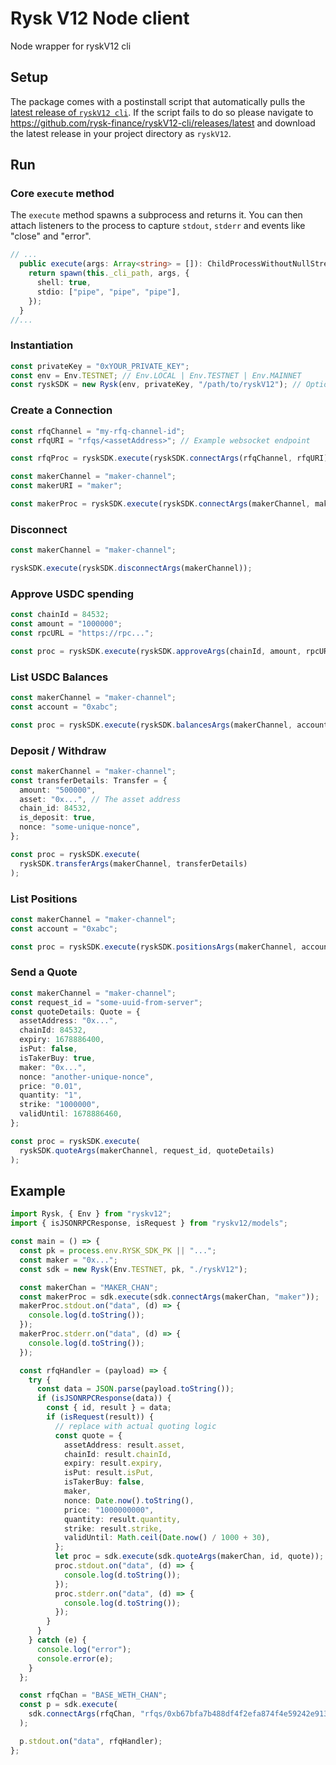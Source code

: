 # Rysk V12 Node client

Node wrapper for ryskV12 cli

## Setup

The package comes with a postinstall script that automatically pulls the [latest release of `ryskV12 cli`](https://github.com/rysk-finance/ryskV12-cli/releases/latest).
If the script fails to do so please navigate to https://github.com/rysk-finance/ryskV12-cli/releases/latest and download the latest release in your project directory as `ryskV12`.

## Run

### Core `execute` method

The `execute` method spawns a subprocess and returns it.
You can then attach listeners to the process to capture `stdout`, `stderr` and events like "close" and "error".

```ts
// ...
  public execute(args: Array<string> = []): ChildProcessWithoutNullStreams {
    return spawn(this._cli_path, args, {
      shell: true,
      stdio: ["pipe", "pipe", "pipe"],
    });
  }
//...
```

### Instantiation

```ts
const privateKey = "0xYOUR_PRIVATE_KEY";
const env = Env.TESTNET; // Env.LOCAL | Env.TESTNET | Env.MAINNET
const ryskSDK = new Rysk(env, privateKey, "/path/to/ryskV12"); // Optional CLI path
```

### Create a Connection

```ts
const rfqChannel = "my-rfq-channel-id";
const rfqURI = "rfqs/<assetAddress>"; // Example websocket endpoint

const rfqProc = ryskSDK.execute(ryskSDK.connectArgs(rfqChannel, rfqURI));

const makerChannel = "maker-channel";
const makerURI = "maker";

const makerProc = ryskSDK.execute(ryskSDK.connectArgs(makerChannel, makerURI));
```

### Disconnect

```ts
const makerChannel = "maker-channel";

ryskSDK.execute(ryskSDK.disconnectArgs(makerChannel));
```

### Approve USDC spending

```ts
const chainId = 84532;
const amount = "1000000";
const rpcURL = "https://rpc...";

const proc = ryskSDK.execute(ryskSDK.approveArgs(chainId, amount, rpcURL));
```

### List USDC Balances

```ts
const makerChannel = "maker-channel";
const account = "0xabc";

const proc = ryskSDK.execute(ryskSDK.balancesArgs(makerChannel, account));
```

### Deposit / Withdraw

```ts
const makerChannel = "maker-channel";
const transferDetails: Transfer = {
  amount: "500000",
  asset: "0x...", // The asset address
  chain_id: 84532,
  is_deposit: true,
  nonce: "some-unique-nonce",
};

const proc = ryskSDK.execute(
  ryskSDK.transferArgs(makerChannel, transferDetails)
);
```

### List Positions

```ts
const makerChannel = "maker-channel";
const account = "0xabc";

const proc = ryskSDK.execute(ryskSDK.positionsArgs(makerChannel, account));
```

### Send a Quote

```ts
const makerChannel = "maker-channel";
const request_id = "some-uuid-from-server";
const quoteDetails: Quote = {
  assetAddress: "0x...",
  chainId: 84532,
  expiry: 1678886400,
  isPut: false,
  isTakerBuy: true,
  maker: "0x...",
  nonce: "another-unique-nonce",
  price: "0.01",
  quantity: "1",
  strike: "1000000",
  validUntil: 1678886460,
};

const proc = ryskSDK.execute(
  ryskSDK.quoteArgs(makerChannel, request_id, quoteDetails)
);
```


## Example 

```ts
import Rysk, { Env } from "ryskv12";
import { isJSONRPCResponse, isRequest } from "ryskv12/models";

const main = () => {
  const pk = process.env.RYSK_SDK_PK || "...";
  const maker = "0x...";
  const sdk = new Rysk(Env.TESTNET, pk, "./ryskV12");

  const makerChan = "MAKER_CHAN";
  const makerProc = sdk.execute(sdk.connectArgs(makerChan, "maker"));
  makerProc.stdout.on("data", (d) => {
    console.log(d.toString());
  });
  makerProc.stderr.on("data", (d) => {
    console.log(d.toString());
  });

  const rfqHandler = (payload) => {
    try {
      const data = JSON.parse(payload.toString());
      if (isJSONRPCResponse(data)) {
        const { id, result } = data;
        if (isRequest(result)) {
          // replace with actual quoting logic
          const quote = {
            assetAddress: result.asset,
            chainId: result.chainId,
            expiry: result.expiry,
            isPut: result.isPut,
            isTakerBuy: false,
            maker,
            nonce: Date.now().toString(),
            price: "1000000000",
            quantity: result.quantity,
            strike: result.strike,
            validUntil: Math.ceil(Date.now() / 1000 + 30),
          };
          let proc = sdk.execute(sdk.quoteArgs(makerChan, id, quote));
          proc.stdout.on("data", (d) => {
            console.log(d.toString());
          });
          proc.stderr.on("data", (d) => {
            console.log(d.toString());
          });
        }
      }
    } catch (e) {
      console.log("error");
      console.error(e);
    }
  };

  const rfqChan = "BASE_WETH_CHAN";
  const p = sdk.execute(
    sdk.connectArgs(rfqChan, "rfqs/0xb67bfa7b488df4f2efa874f4e59242e9130ae61f")
  );

  p.stdout.on("data", rfqHandler);
};
```
